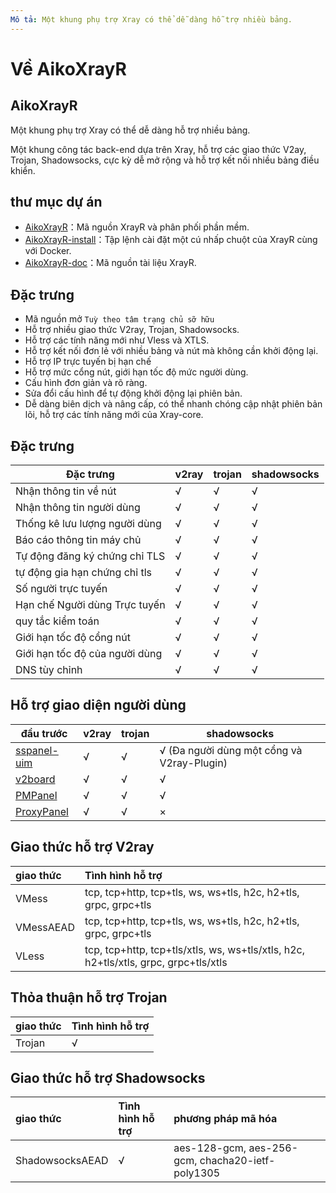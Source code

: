 ```yaml
---
Mô tả: Một khung phụ trợ Xray có thể dễ dàng hỗ trợ nhiều bảng.
---
```


# Về AikoXrayR

## AikoXrayR

Một khung phụ trợ Xray có thể dễ dàng hỗ trợ nhiều bảng.

Một khung công tác back-end dựa trên Xray, hỗ trợ các giao thức V2ay, Trojan, Shadowsocks, cực kỳ dễ mở rộng và hỗ trợ kết nối nhiều bảng điều khiển.


## thư mục dự án

* [AikoXrayR](https://github.com/AikoXrayR-Project/XrayR)：Mã nguồn XrayR và phân phối phần mềm.
* [AikoXrayR-install](https://github.com/AikoXrayR-Project/AikoXrayR-install)：Tập lệnh cài đặt một cú nhấp chuột của XrayR cùng với Docker.
* [AikoXrayR-doc](https://github.com/AikoXrayR-Project/XrayR-doc)：Mã nguồn tài liệu XrayR.

## Đặc trưng

* Mã nguồn mở `Tuỳ theo tâm trạng chủ sỡ hữu`
* Hỗ trợ nhiều giao thức V2ray, Trojan, Shadowsocks.
* Hỗ trợ các tính năng mới như Vless và XTLS.
* Hỗ trợ kết nối đơn lẻ với nhiều bảng và nút mà không cần khởi động lại.
* Hỗ trợ IP trực tuyến bị hạn chế
* Hỗ trợ mức cổng nút, giới hạn tốc độ mức người dùng.
* Cấu hình đơn giản và rõ ràng.
* Sửa đổi cấu hình để tự động khởi động lại phiên bản.
* Dễ dàng biên dịch và nâng cấp, có thể nhanh chóng cập nhật phiên bản lõi, hỗ trợ các tính năng mới của Xray-core.

## Đặc trưng

| Đặc trưng                         | v2ray | trojan | shadowsocks |
| ---------------------------       | ----- | ------ | ----------- |
| Nhận thông tin về nút             | √     | √      | √           |
| Nhận thông tin người dùng         | √     | √      | √           |
| Thống kê lưu lượng người dùng     | √     | √      | √           |
| Báo cáo thông tin máy chủ         | √     | √      | √           |
| Tự động đăng ký chứng chỉ TLS     | √     | √      | √           |
| tự động gia hạn chứng chỉ tls     | √     | √      | √           |
| Số người trực tuyến               | √     | √      | √           |
| Hạn chế Người dùng Trực tuyến     | √     | √      | √           |
| quy tắc kiểm toán                 | √     | √      | √           |
| Giới hạn tốc độ cổng nút          | √     | √      | √           |
| Giới hạn tốc độ của người dùng    | √     | √      | √           |
| DNS tùy chỉnh                     | √     | √      | √           |
## Hỗ trợ giao diện người dùng

| đầu trước                                              | v2ray | trojan | shadowsocks                                 |
| ------------------------------------------------------ | ----- | ------ | ------------------------------------------- |
| [sspanel-uim](https://github.com/Anankke/SSPanel-Uim)  | √     | √      | √ (Đa người dùng một cổng và V2ray-Plugin)  |
| [v2board](https://github.com/v2board/v2board)          | √     | √      | √                                           |
| [PMPanel](https://github.com/ByteInternetHK/PMPanel)   | √     | √      | √                                           |
| [ProxyPanel](https://github.com/ProxyPanel/ProxyPanel) | √     | √      | ×                                           |

## Giao thức hỗ trợ V2ray

| giao thức      | Tình hình hỗ trợ                                                                    |
| :--------      | :---------------------------------------------------------------------------------- |
| VMess          | tcp, tcp+http, tcp+tls, ws, ws+tls, h2c, h2+tls, grpc, grpc+tls                     |
| VMessAEAD      | tcp, tcp+http, tcp+tls, ws, ws+tls, h2c, h2+tls, grpc, grpc+tls                     |
| VLess          | tcp, tcp+http, tcp+tls/xtls, ws, ws+tls/xtls, h2c, h2+tls/xtls, grpc, grpc+tls/xtls |

## Thỏa thuận hỗ trợ Trojan

| giao thức  | Tình hình hỗ trợ |
| :-----     | :-------         |
| Trojan     | √                |

## Giao thức hỗ trợ Shadowsocks

| giao thức          | Tình hình hỗ trợ | phương pháp mã hóa                               |
| :----------------- | :--------------- | :----------------------------------------------- |
| ShadowsocksAEAD    | √                | aes-128-gcm, aes-256-gcm, chacha20-ietf-poly1305 |

